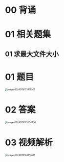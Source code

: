 # 00 背诵





# 01 相关题集



## 01 求最大文件大小





# 01 题目

<img src="https://cvp.oss-cn-shanghai.aliyuncs.com/picgo/202401181734597.png" alt="image-20240118173418507" style="zoom:50%;" />



# 02 答案

<img src="https://cvp.oss-cn-shanghai.aliyuncs.com/picgo/202401181735565.png" alt="image-20240118173504430" style="zoom:50%;" />



# 03 视频解析

<img src="https://cvp.oss-cn-shanghai.aliyuncs.com/picgo/202401181848804.png" alt="image-20240118184851631" style="zoom:50%;" />



